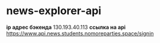 # news-explorer-api
**ip адрес бэкенда** 130.193.40.113
**ссылка  на api** https://www.api.news.students.nomoreparties.space/signin

